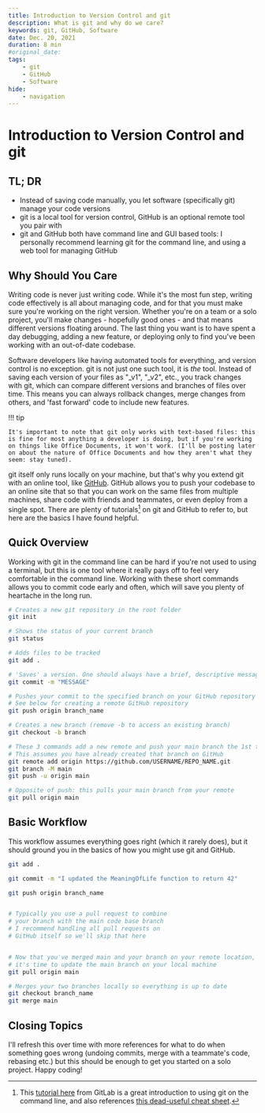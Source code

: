 ```yaml
---
title: Introduction to Version Control and git
description: What is git and why do we care?
keywords: git, GitHub, Software
date: Dec. 20, 2021
duration: 8 min
#original_date:
tags:
    - git
    - GitHub
    - Software
hide:
    - navigation
---
```


# Introduction to Version Control and git

## TL; DR

-   Instead of saving code manually, you let software (specifically git) manage your code versions
-   git is a local tool for version control, GitHub is an optional remote tool you pair with
-   git and GitHub both have command line and GUI based tools: I personally recommend learning git for the command line, and using a web tool for managing GitHub

## Why Should You Care

Writing code is never just writing code. While it's the most fun step, writing code effectively is all about managing code, and for that you must make sure you're working on the right version. Whether you're on a team or a solo project, you'll make changes - hopefully good ones - and that means different versions floating around. The last thing you want is to have spent a day debugging, adding a new feature, or deploying only to find you've been working with an out-of-date codebase.

Software developers like having automated tools for everything, and version control is no exception. git is not just one such tool, it is _the_ tool. Instead of saving each version of your files as "\_v1", "\_v2", etc., you track changes with git, which can compare different versions and branches of files over time. This means you can always rollback changes, merge changes from others, and 'fast forward' code to include new features.

!!! tip

    It's important to note that git only works with text-based files: this is fine for most anything a developer is doing, but if you're working on things like Office Documents, it won't work. (I'll be posting later on about the nature of Office Documents and how they aren't what they seem: stay tuned).

git itself only runs locally on your machine, but that's why you extend git with an online tool, like <a href='https://github.com/' target='_blank'>GitHub</a>. GitHub allows you to push your codebase to an online site that so that you can work on the same files from multiple machines, share code with friends and teammates, or even deploy from a single spot. There are plenty of tutorials[^1] on git and GitHub to refer to, but here are the basics I have found helpful.

## Quick Overview

Working with git in the command line can be hard if you're not used to using a terminal, but this is one tool where it really pays off to feel very comfortable in the command line. Working with these short commands allows you to commit code early and often, which will save you plenty of heartache in the long run.

```bash title="Basic git commands"
# Creates a new git repository in the root folder
git init

# Shows the status of your current branch
git status

# Adds files to be tracked
git add .

# 'Saves' a version. One should always have a brief, descriptive message.
git commit -m "MESSAGE"

# Pushes your commit to the specified branch on your GitHub repository
# See below for creating a remote GitHub repository
git push origin branch_name

# Creates a new branch (remove -b to access an existing branch)
git checkout -b branch

# These 3 commands add a new remote and push your main branch the 1st time.
# This assumes you have already created that branch on GitHub
git remote add origin https://github.com/USERNAME/REPO_NAME.git
git branch -M main
git push -u origin main

# Opposite of push: this pulls your main branch from your remote
git pull origin main
```

## Basic Workflow

This workflow assumes everything goes right (which it rarely does), but it should ground you in the basics of how you might use git and GitHub.

```bash title="Basic git workflow"
git add .

git commit -m "I updated the MeaningOfLife function to return 42"

git push origin branch_name


# Typically you use a pull request to combine
# your branch with the main code base branch
# I recommend handling all pull requests on
# GitHub itself so we'll skip that here


# Now that you've merged main and your branch on your remote location,
# it's time to update the main branch on your local machine
git pull origin main

# Merges your two branches locally so everything is up to date
git checkout branch_name
git merge main
```

## Closing Topics

I'll refresh this over time with more references for what to do when something goes wrong (undoing commits, merge with a teammate's code, rebasing etc.) but this should be enough to get you started on a solo project. Happy coding!

[^1]: This <a href="https://docs.gitlab.com/ee/gitlab-basics/start-using-git.html" target="_blank">tutorial here</a> from GitLab is a great introduction to using git on the command line, and also references <a href='https://about.gitlab.com/images/press/git-cheat-sheet.pdf' target='_blank'>this dead-useful cheat sheet</a>.
